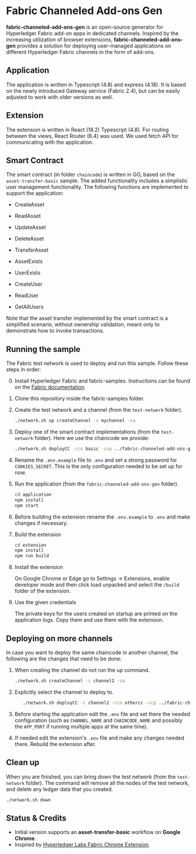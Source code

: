 # Fabric Channeled Add-ons Gen

**fabric-channeled-add-ons-gen** is an open-source generator for Hyperledger Fabric add-on apps in dedicated channels.
Inspired by the increasing utilization of browser extensions, **fabric-channeled-add-ons-gen** provides a solution
for deploying user-managed applications on different Hyperledger Fabric channels in the form of add-ons.

## Application

The application is written in Typescript (4.8) and express (4.18). It is based on the newly introduced Gateway service (Fabric 2.4),
but can be easily adjusted to work with older versions as well.

## Extension

The extension is written in React (18.2) Typescript (4.8). For routing between the views, React Router (6.4) was used. We
used fetch API for communicating with the application.

## Smart Contract

<!-- TODO: Add here about the two chaincodes when they are spit. -->
The smart contract (in folder `chaincode`) is written in GO, based on the `asset-transfer-basic` sample. The added functionality
includes a simplistic user management functionality.
The following functions are implemented to support the application:

- CreateAsset
- ReadAsset
- UpdateAsset
- DeleteAsset
- TransferAsset
- AssetExists

- UserExists
- CreateUser
- ReadUser
- GetAllUsers

Note that the asset transfer implemented by the smart contract is a simplified scenario, without ownership validation, meant only to demonstrate how to invoke transactions.

## Running the sample

The Fabric test network is used to deploy and run this sample. Follow these steps in order:

0. Install Hyperledger Fabric and fabric-samples.
   Instructions can be found on the [Fabric documentation](https://hyperledger-fabric.readthedocs.io/en/latest/install.html).

1. Clone this repository inside the fabric-samples folder.

2. Create the test network and a channel (from the `test-network` folder).

   ```bash
   ./network.sh up createChannel -c mychannel -ca
   ```

3. Deploy one of the smart contract implementations (from the `test-network` folder). Here
   we use the chaincode we provide:

   ```bash
   ./network.sh deployCC -ccn basic -ccp ../fabric-channeled-add-ons-gen/chaincode/ -ccl go
   ```

4. Rename the `.env.example` file to `.env` and set a strong password for `COOKIES_SECRET`.
   This is the only configuration needed to be set up for now.

5. Run the application (from the `fabric-channeled-add-ons-gen` folder).

   ```bash
   cd application
   npm install
   npm start
   ```

6. Before building the extension rename the `.env.example` to `.env` and make changes if necessary.

7. Build the extension

   ```bash
   cd extension
   npm install
   npm run build
   ```

8. Install the extension

   On Google Chrome or Edge go to Settings -> Extensions, enable
   developer mode and then click load unpacked and select the
   `/build` folder of the extension.

9. Use the given credentials

   The private keys for the users created on startup are printed on the application logs.
   Copy them and use them with the extension.

## Deploying on more channels

In case you want to deploy the same chaincode in another channel, the following are the changes
that need to be done:

1. When creating the channel do not run the up command.

   ```bash
   ./network.sh createChannel -c channel2 -ca
   ```

2. Explicitly select the channel to deploy to.

   ```bash
      ./network.sh deployCC -c channel2 -ccn othercc -ccp ../fabric-channeled-add-ons-gen/chaincode/ -ccl go
   ```

3. Before starting the application edit the `.env` file and set there
   the needed configuration (such as `CHANNEL_NAME` and `CHAINCODE_NAME` and possibly the
   `APP_PORT` if running multiple apps at the same time).

4. If needed edit the extension's `.env` file and make any changes needed there. Rebuild the extension after.

## Clean up

When you are finished, you can bring down the test network (from the `test-network` folder). The command will remove all the nodes of the test network, and delete any ledger data that you created.

```bash
./network.sh down
```

## Status & Credits

- Initial version supports an **asset-transfer-basic** workflow on **Google Chrome**.
- Inspired by [Hyperledger Labs Fabric Chrome Extension](https://github.com/hyperledger-labs/fabric-chrome-extension).
